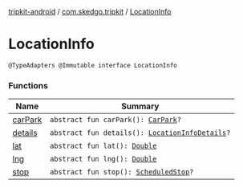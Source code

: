 [tripkit-android](../../index.md) / [com.skedgo.tripkit](../index.md) / [LocationInfo](./index.md)

# LocationInfo

`@TypeAdapters @Immutable interface LocationInfo`

### Functions

| Name | Summary |
|---|---|
| [carPark](car-park.md) | `abstract fun carPark(): `[`CarPark`](../-car-park/index.md)`?` |
| [details](details.md) | `abstract fun details(): `[`LocationInfoDetails`](../-location-info-details/index.md)`?` |
| [lat](lat.md) | `abstract fun lat(): `[`Double`](https://kotlinlang.org/api/latest/jvm/stdlib/kotlin/-double/index.html) |
| [lng](lng.md) | `abstract fun lng(): `[`Double`](https://kotlinlang.org/api/latest/jvm/stdlib/kotlin/-double/index.html) |
| [stop](stop.md) | `abstract fun stop(): `[`ScheduledStop`](../../com.skedgo.android.common.model/-scheduled-stop/index.md)`?` |
